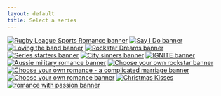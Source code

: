 ```yaml
---
layout: default
title: Select a series
---
```

[![Rugby League Sports Romance banner]({{site.baseurl}}/images/carousel/web-banner-southern-mav.png)]({{site.baseurl}}/series/southern-mav)
[![Say I Do banner]({{site.baseurl}}/images/carousel/web-banner-say-i-do.png)]({{site.baseurl}}/series/say-i-do)
[![Loving the band banner]({{site.baseurl}}/images/carousel/web-banner-loving-the-band.png)]({{site.baseurl}}/series/loving-the-band)
[![Rockstar Dreams banner]({{site.baseurl}}/images/carousel/web-banner-rockstar-dreams.png)]({{site.baseurl}}/series/rockstar-dreams)
[![Series starters banner]({{site.baseurl}}/images/carousel/web-banner-series-starters.png)]({{site.baseurl}}/series/series-starters)
[![City sinners banner]({{site.baseurl}}/images/carousel/web-banner-city-sinners.png)]({{site.baseurl}}/series/city-sinners)
[![IGNITE banner]({{site.baseurl}}/images/carousel/web-banner-ignite.png)]({{site.baseurl}}/series/ignite)
[![Aussie military romance banner]({{site.baseurl}}/images/carousel/web-banner-military-series.png)]({{site.baseurl}}/series/aussie-military-romance)
[![Choose your own rockstar banner]({{site.baseurl}}/images/carousel/web-banner-cyorr.png)]({{site.baseurl}}/series/choose-your-own-rockstar)
[![Choose your own romance - a complicated marriage banner]({{site.baseurl}}/images/carousel/web-banner-cyow.png)]({{site.baseurl}}/series/choose-your-own-wive)
[![Choose your own romance banner]({{site.baseurl}}/images/carousel/web-banner-cyo.png)]({{site.baseurl}}/series/choose-your-own-romance)
[![Christmas Kisses]({{site.baseurl}}/images/carousel/web-banner-christmas-kisses.png)]({{site.baseurl}}/series/christmas-kisses)
[![romance with passion banner]({{site.baseurl}}/images/carousel/web-banner-romance.png)]({{site.baseurl}}/series/romance-with-passion)
